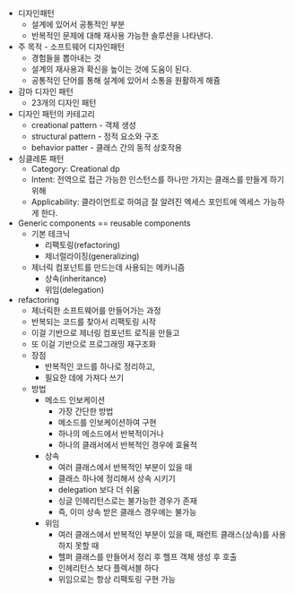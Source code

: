 * 디자인패턴
  * 설계에 있어서 공통적인 부분
  * 반복적인 문제에 대해 재사용 가능한 솔루션을 나타낸다.
* 주 목적 - 소프트웨어 디자인패턴
  * 경험들을 뽑아내는 것
  * 설계의 재사용과 확신을 높이는 것에 도움이 된다.
  * 공통적인 단어를 통해 설계에 있어서 소통을 원활하게 해쥼
* 감마 디자인 패턴
  * 23개의 디자인 패턴
* 디자인 패턴의 카테고리
  * creational pattern - 객체 생성
  * structural pattern - 정적 요소와 구조
  * behavior patter - 클래스 간의 동적 상호작용
* 싱클레톤 패턴
  * Category: Creational dp
  * Intent: 전역으로 접근 가능한 인스턴스를 하나만 가지는 클래스를 만들게 하기 위해
  * Applicability: 클라이언트로 하여금 잘 알려진 엑세스 포인트에 엑세스 가능하게 한다.
* Generic components == reusable components
  * 기본 테크닉
    * 리팩토링(refactoring)
    * 제너럴라이징(generalizing)
  * 제너릭 컴포넌트를 만드는데 사용되는 메카니즘
    * 상속(inheritance)
    * 위임(delegation)
* refactoring
  * 제너릭한 소프트웨어를 만들어가는 과정
  * 반복되는 코드를 찾아서 리팩토링 시작
  * 이걸 기반으로 제너링 컴포넌트 로직을 만들고
  * 또 이걸 기반으로 프로그래밍 재구조화
  * 장점
    * 반복적인 코드를 하나로 정리하고,
    * 필요한 데에 가져다 쓰기
  * 방법
    * 메소드 인보케이션
      * 가장 간단한 방법
      * 메소드를 인보케이션하여 구현
      * 하나의 메소드에서 반복적이거나
      * 하나의 클래서에서 반복적인 경우에 효율적
    * 상속
      * 여러 클래스에서 반복적인 부분이 있을 때
      * 클래스 하나에 정리해서 상속 시키기
      * delegation 보다 더 쉬움
      * 싱글 인헤리턴스로는 불가능한 경우가 존재
      * 즉, 이미 상속 받은 클래스 경우에는 불가능
    * 위임
      * 여러 클래스에서 반복적인 부분이 있을 때, 패런트 클래스(상속)를 사용하지 못할 때
      * 헬퍼 클래스를 만들어서 정리 후 헬프 객체 생성 후 호출
      * 인헤리턴스 보다 플렉서블 하다
      * 위임으로는 항상 리팩토링 구현 가능
